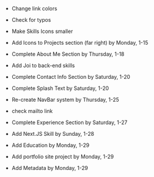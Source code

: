 -   Change link colors
-   Check for typos
-   Make Skills Icons smaller

-   Add Icons to Projects section (far right)
    by Monday, 1-15

-   Complete About Me Section
    by Thursday, 1-18
-   Add Joi to back-end skills

-   Complete Contact Info Section
    by Saturday, 1-20

-   Complete Splash Text
    by Saturday, 1-20

-   Re-create NavBar system
    by Thursday, 1-25

-   check mailto link

-   Complete Experience Section
    by Saturday, 1-27

-   Add Next.JS Skill
    by Sunday, 1-28
-   Add Education
    by Monday, 1-29

-   Add portfolio site project
    by Monday, 1-29
-   Add Metadata
    by Monday, 1-29

